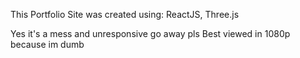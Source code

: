 This Portfolio Site was created using: ReactJS, Three.js

Yes it's a mess and unresponsive go away pls
Best viewed in 1080p because im dumb